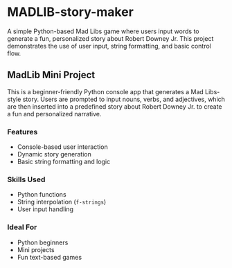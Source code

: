 # MADLIB-story-maker
A simple Python-based Mad Libs game where users input words to generate a fun, personalized story about Robert Downey Jr. This project demonstrates the use of user input, string formatting, and basic control flow.
## MadLib Mini Project

This is a beginner-friendly Python console app that generates a Mad Libs-style story. Users are prompted to input nouns, verbs, and adjectives, which are then inserted into a predefined story about Robert Downey Jr. to create a fun and personalized narrative.

### Features
- Console-based user interaction
- Dynamic story generation
- Basic string formatting and logic

### Skills Used
- Python functions
- String interpolation (`f-strings`)
- User input handling

### Ideal For
- Python beginners
- Mini projects
- Fun text-based games
